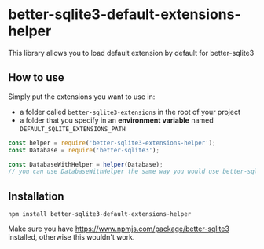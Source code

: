 # better-sqlite3-default-extensions-helper
This library allows you to load default extension by default for better-sqlite3

## How to use

Simply put the extensions you want to use in:
- a folder called `better-sqlite3-extensions` in the root of your project
- a folder that you specify in an **environment variable** named `DEFAULT_SQLITE_EXTENSIONS_PATH`

```js
const helper = require('better-sqlite3-extensions-helper');
const Database = require('better-sqlite3');

const DatabaseWithHelper = helper(Database); 
// you can use DatabaseWithHelper the same way you would use better-sqlite3 but the default extensions will be loaded automaticly
```

## Installation
`npm install better-sqlite3-default-extensions-helper`

Make sure you have https://www.npmjs.com/package/better-sqlite3 installed, otherwise this wouldn't work.
